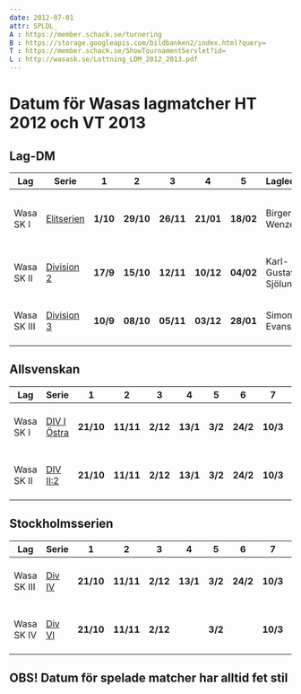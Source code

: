 ```yaml
---
date: 2012-07-01
attr: SPLDL_
A : https://member.schack.se/turnering
B : https://storage.googleapis.com/bildbanken2/index.html?query=
T : https://member.schack.se/ShowTournamentServlet?id=
L : http://wasask.se/Lottning_LDM_2012_2013.pdf
---
```


# Datum för Wasas lagmatcher HT 2012 och VT 2013

## Lag-DM

Lag|Serie|1|2|3|4|5|Lagledare|Telefon|Kommentar
-|-|-|-|-|-|-|-|-|-
Wasa SK I  |[Elitserien]({L})|**1/10**|**29/10**|**26/11**|**21/01**|**18/02**|Birger Wenzel      |076-70 977 42|<gr>Slutspelad:</gr> Wasa kom 5:a och blir <brn>kvar i Elitserien</brn>
Wasa SK II |[Division 2]({L})|**17/9**|**15/10**|**12/11**|**10/12**|**04/02**|Karl-Gustav Sjölund|073-645 34 07|<gr>Slutspelad:</gr> Wasa kom på <brn>första</brn> plats.
Wasa SK III|[Division 3]({L})|**10/9**|**08/10**|**05/11**|**03/12**|**28/01**|Simon Evans        |073-923 43 04|<gr>Slutspelad:</gr> Wasa kom på andra plats.

## Allsvenskan
Lag|Serie|1|2|3|4|5|6|7|Lagledare|Telefon|Kommentar
-|-|-|-|-|-|-|-|-|-|-|-
Wasa SK I |[DIV I Östra]({T}3232)|**21/10**|**11/11**|**2/12**|**13/1**|**3/2**|**24/2**|**10/3**|Birger Wenzel|076-701 27 26|<gr>Slutspelad:</gr> Wasa kom på <brn>första</brn> plats.
Wasa SK II|[DIV II:2]({T}3236)   |**21/10**|**11/11**|**2/12**|**13/1**|**3/2**|**24/2**|**10/3**|Niclas Hedin |073-345 16 54|<gr>Slutspelad:</gr> Wasa kom på sjätte plats.

## Stockholmsserien
Lag|Serie|1|2|3|4|5|6|7|Lagledare|Telefon|Kommentar
-|-|-|-|-|-|-|-|-|-|-|-
Wasa SK III|[Div IV]({T}3251)|**21/10**|**11/11**|**2/12**|**13/1**|**3/2**|**24/2**|**10/3**|Hans Rånby  |073-741 19 11|<gr>Slutspelad:</gr> Wasa kom på tredje plats.
Wasa SK IV |[Div VI]({T}3253)|**21/10**|**11/11**|**2/12**|        |**3/2**|        |**10/3**|Peter Nordin|070-421 63 10|<gr>Slutspelad:</gr> Wasa kom på sjätte plats.

## OBS! Datum för spelade matcher har alltid <b>fet stil</b>

<style>
	gr {color:green}
	brn {color:brown}
</style>
